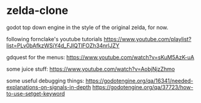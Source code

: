 # zelda-clone
godot top down engine in the style of the original zelda, for now.

following fornclake's youtube tutorials
https://www.youtube.com/playlist?list=PLv0bAfkzWSiY4d_FJlQTlFOZh34nrlJZY

gdquest for the menus:
https://www.youtube.com/watch?v=sKuM5AzK-uA

some juice stuff:
https://www.youtube.com/watch?v=AobjNjzZhmo

some useful debugging things:
https://godotengine.org/qa/16341/needed-explanations-on-signals-in-depth
https://godotengine.org/qa/37723/how-to-use-setget-keyword
